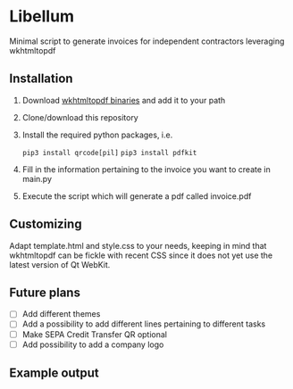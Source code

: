 # Libellum

Minimal script to generate invoices for independent contractors leveraging wkhtmltopdf

## Installation

1. Download [wkhtmltopdf binaries](https://wkhtmltopdf.org/downloads.html) and add it to your path
2. Clone/download this repository
3. Install the required python packages, i.e.

    `pip3 install qrcode[pil]`
    `pip3 install pdfkit`
    
4. Fill in the information pertaining to the invoice you want to create in main.py
5. Execute the script which will generate a pdf called invoice.pdf

## Customizing

Adapt template.html and style.css to your needs, keeping in mind that wkhtmltopdf can be fickle with recent CSS since it does not yet use the latest version of Qt WebKit.

## Future plans

- [ ] Add different themes
- [ ] Add a possibility to add different lines pertaining to different tasks
- [ ] Make SEPA Credit Transfer QR optional
- [ ] Add possibility to add a company logo

## Example output
